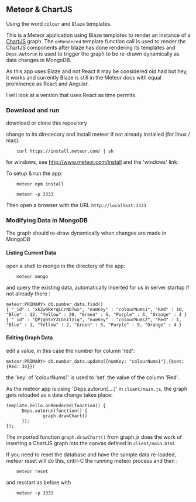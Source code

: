 ## Meteor & ChartJS

Using the word ```colour``` and ```Blaze``` templates.

This is a Meteor application using Blaze templates to render an instance of a
[ChartJS](http://www.chartjs.org) graph. The ```onRendered``` template function
call is used to render the ChartJS components after blaze has done rendering
its templates and ```Deps.Autorun``` is used to trigger the graph to be re-drawn 
dynamically as data changes in MongoDB.

As this app uses Blaze and not React it may be considered old had but hey, it works
and currently Blaze is still in the Meteor docs with equal prominence as React
and Angular.

I will look at a version that uses React as time permits. 

### Download and run

download or clone this repository

change to its dirececory and install meteor if not already installed (for linux / mac):

        curl https://install.meteor.com/ | sh

for windows, see http://www.meteor.com/install and the 'windows' link

To setup & run the app:

        meteor npm install 
        
        meteor -p 3333

Then open a browser with the URL ```http://localhost:3333```

### Modifying Data in MongoDB

The graph should re-draw dynamically when changes are made in MongoDB

#### Listing Current Data

open a shell to mongo in the directory of the app:

        meteor mongo

and query the existing data, automatically inserted for us in server startup 
if not already there :

```
meteor:PRIMARY> db.number_data.find()
{ "_id" : "xkZw9RKrqLCrND7wx", "numKey" : "colourNums1", "Red" : 10, "Blue" : 12, "Yellow" : 20, "Green" : 5, "Purple" : 4, "Orange" : 4 }
{ "_id" : "QPjqhtnYZLGSiTziq", "numKey" : "colourNums2", "Red" : 1, "Blue" : 1, "Yellow" : 2, "Green" : 5, "Purple" : 9, "Orange" : 4 }
```

#### Editing Graph Data

edit a value, in this case the number for column 'red':

```
meteor:PRIMARY> db.number_data.update({numKey: "colourNums1"},{$set: {Red: 34}})
```

the 'key' of 'colourNums1' is used to 'set' the value of the column 'Red'.

As the meteor app is using 'Deps.autorun(....)' in ```client/main.js```, the graph gets reloaded as a 
data change takes place:

```
Template.hello.onRendered(function() {                                                                                                                                  
      Deps.autorun(function() {
              graph.drawChart()
      });
});                                                                                                                                                                     
```
The imported function ```graph.drawChart()``` from graph.js does the work of
inserting a ChartJS graph into the canvas defined in ```client/main.html```

If you need to reset the database and have the sample data re-loaded, meteor
  reset will do this, cntrl-C the running meteor process and then :

        meteor reset

and resstart as before with 

        meteor -p 3333


